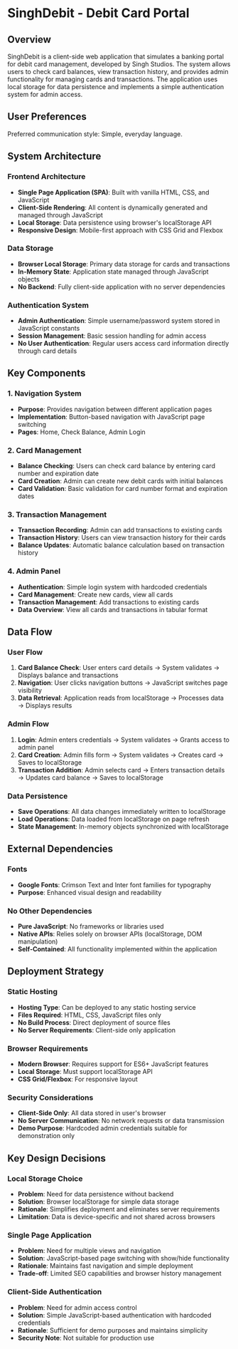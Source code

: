 # SinghDebit - Debit Card Portal

## Overview

SinghDebit is a client-side web application that simulates a banking portal for debit card management, developed by Singh Studios. The system allows users to check card balances, view transaction history, and provides admin functionality for managing cards and transactions. The application uses local storage for data persistence and implements a simple authentication system for admin access.

## User Preferences

Preferred communication style: Simple, everyday language.

## System Architecture

### Frontend Architecture
- **Single Page Application (SPA)**: Built with vanilla HTML, CSS, and JavaScript
- **Client-Side Rendering**: All content is dynamically generated and managed through JavaScript
- **Local Storage**: Data persistence using browser's localStorage API
- **Responsive Design**: Mobile-first approach with CSS Grid and Flexbox

### Data Storage
- **Browser Local Storage**: Primary data storage for cards and transactions
- **In-Memory State**: Application state managed through JavaScript objects
- **No Backend**: Fully client-side application with no server dependencies

### Authentication System
- **Admin Authentication**: Simple username/password system stored in JavaScript constants
- **Session Management**: Basic session handling for admin access
- **No User Authentication**: Regular users access card information directly through card details

## Key Components

### 1. Navigation System
- **Purpose**: Provides navigation between different application pages
- **Implementation**: Button-based navigation with JavaScript page switching
- **Pages**: Home, Check Balance, Admin Login

### 2. Card Management
- **Balance Checking**: Users can check card balance by entering card number and expiration date
- **Card Creation**: Admin can create new debit cards with initial balances
- **Card Validation**: Basic validation for card number format and expiration dates

### 3. Transaction Management
- **Transaction Recording**: Admin can add transactions to existing cards
- **Transaction History**: Users can view transaction history for their cards
- **Balance Updates**: Automatic balance calculation based on transaction history

### 4. Admin Panel
- **Authentication**: Simple login system with hardcoded credentials
- **Card Management**: Create new cards, view all cards
- **Transaction Management**: Add transactions to existing cards
- **Data Overview**: View all cards and transactions in tabular format

## Data Flow

### User Flow
1. **Card Balance Check**: User enters card details → System validates → Displays balance and transactions
2. **Navigation**: User clicks navigation buttons → JavaScript switches page visibility
3. **Data Retrieval**: Application reads from localStorage → Processes data → Displays results

### Admin Flow
1. **Login**: Admin enters credentials → System validates → Grants access to admin panel
2. **Card Creation**: Admin fills form → System validates → Creates card → Saves to localStorage
3. **Transaction Addition**: Admin selects card → Enters transaction details → Updates card balance → Saves to localStorage

### Data Persistence
- **Save Operations**: All data changes immediately written to localStorage
- **Load Operations**: Data loaded from localStorage on page refresh
- **State Management**: In-memory objects synchronized with localStorage

## External Dependencies

### Fonts
- **Google Fonts**: Crimson Text and Inter font families for typography
- **Purpose**: Enhanced visual design and readability

### No Other Dependencies
- **Pure JavaScript**: No frameworks or libraries used
- **Native APIs**: Relies solely on browser APIs (localStorage, DOM manipulation)
- **Self-Contained**: All functionality implemented within the application

## Deployment Strategy

### Static Hosting
- **Hosting Type**: Can be deployed to any static hosting service
- **Files Required**: HTML, CSS, JavaScript files only
- **No Build Process**: Direct deployment of source files
- **No Server Requirements**: Client-side only application

### Browser Requirements
- **Modern Browser**: Requires support for ES6+ JavaScript features
- **Local Storage**: Must support localStorage API
- **CSS Grid/Flexbox**: For responsive layout

### Security Considerations
- **Client-Side Only**: All data stored in user's browser
- **No Server Communication**: No network requests or data transmission
- **Demo Purpose**: Hardcoded admin credentials suitable for demonstration only

## Key Design Decisions

### Local Storage Choice
- **Problem**: Need for data persistence without backend
- **Solution**: Browser localStorage for simple data storage
- **Rationale**: Simplifies deployment and eliminates server requirements
- **Limitation**: Data is device-specific and not shared across browsers

### Single Page Application
- **Problem**: Need for multiple views and navigation
- **Solution**: JavaScript-based page switching with show/hide functionality
- **Rationale**: Maintains fast navigation and simple deployment
- **Trade-off**: Limited SEO capabilities and browser history management

### Client-Side Authentication
- **Problem**: Need for admin access control
- **Solution**: Simple JavaScript-based authentication with hardcoded credentials
- **Rationale**: Sufficient for demo purposes and maintains simplicity
- **Security Note**: Not suitable for production use